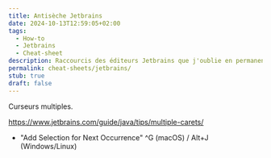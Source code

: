 ```yaml
---
title: Antisèche Jetbrains
date: 2024-10-13T12:59:05+02:00
tags:
  - How-to
  - Jetbrains
  - Cheat-sheet
description: Raccourcis des éditeurs Jetbrains que j'oublie en permanence
permalink: cheat-sheets/jetbrains/
stub: true
draft: false
---
```


Curseurs multiples.

https://www.jetbrains.com/guide/java/tips/multiple-carets/

- "Add Selection for Next Occurrence" ^G (macOS) / Alt+J (Windows/Linux)

